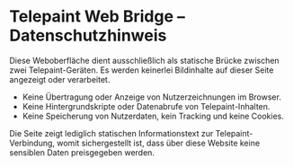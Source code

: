 # Telepaint Web Bridge – Datenschutzhinweis
Diese Weboberfläche dient ausschließlich als statische Brücke zwischen zwei Telepaint-Geräten.
Es werden keinerlei Bildinhalte auf dieser Seite angezeigt oder verarbeitet.

- Keine Übertragung oder Anzeige von Nutzerzeichnungen im Browser.
- Keine Hintergrundskripte oder Datenabrufe von Telepaint-Inhalten.
- Keine Speicherung von Nutzerdaten, kein Tracking und keine Cookies.

Die Seite zeigt lediglich statischen Informationstext zur Telepaint-Verbindung, womit sichergestellt ist, dass über diese Website keine sensiblen Daten preisgegeben werden.